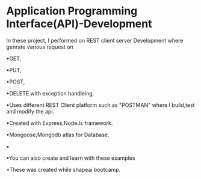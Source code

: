 # Application Programming Interface(API)-Development

In these project, I performed on REST client server Development where genrate various request on 

•GET,

•PUT,

•POST,

•DELETE with exception handleing.

•Uses different REST Client platform such as "POSTMAN" where I build,test and modify the api.

•Created with Express,NodeJs framework.

•Mongoose,Mongodb atlas for Database.

•

•You can also create and learn with these examples

*These was created while shapeai bootcamp.
